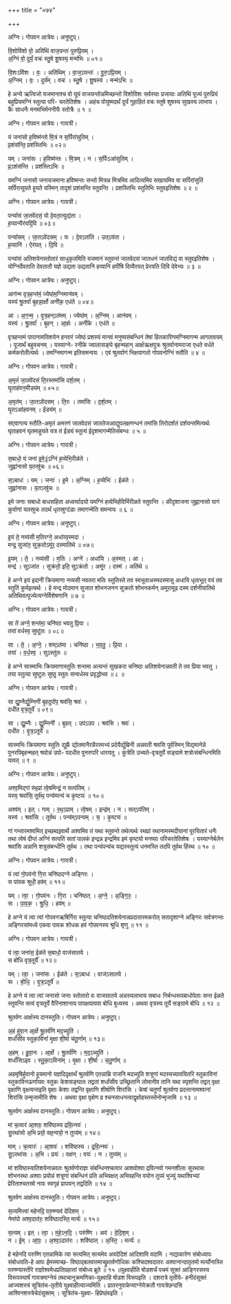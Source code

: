 +++
title = "०७४"

+++


अग्निः। गोपवन आत्रेयः। अनुष्टुप्।

वि॒शोवि॑शो वो॒ अति॑थिं वाज॒यन्तः॑ पुरुप्रि॒यम् ।  
अ॒ग्निं वो॒ दुर्यं॒ वचः॑ स्तु॒षे शू॒षस्य॒ मन्म॑भिः ॥ ०१॥

वि॒शःऽवि॑शः । वः॒ । अति॑थिम् । वा॒ज॒ऽयन्तः॑ । पु॒रु॒ऽप्रि॒यम् ।  
अ॒ग्निम् । वः॒ । दुर्य॑म् । वचः॑ । स्तु॒षे । शू॒षस्य॑ । मन्म॑ऽभिः ॥

हे अन्ये ऋत्विजो यजमानाश्च वो यूयं वाजयन्तोन्नमिच्छन्तो विशोविशः सर्वस्याः प्रजायाः अतिथिं पूज्यं पुरुप्रियं बहुप्रियमग्निं स्तुत्या परि- चरतेतिशेषः । अहंच वोयुष्मदर्थं दुर्यं गुहाहितं वचः स्तुषे शूषस्य सुखस्य लाभाय । कैः साधनैः मनमभिर्मननीयैः स्तोत्रैः ॥ १ ॥

अग्निः। गोपवन आत्रेयः। गायत्री।

यं जना॑सो ह॒विष्म॑न्तो मि॒त्रं न स॒र्पिरा॑सुतिम् ।  
प्र॒शंस॑न्ति॒ प्रश॑स्तिभिः ॥ ०२॥

यम् । जना॑सः । ह॒विष्म॑न्तः । मि॒त्रम् । न । स॒र्पिःऽआ॑सुतिम् ।  
प्र॒ऽशंस॑न्ति । प्रश॑स्तिऽभिः ॥

यमग्निं जनासो जनायजमाना हविष्मन्तः सन्तो मित्रन्न मित्रमिव आदित्यमिव सखायमिव वा सर्पिरांसुतिं सर्पिरासूयते हूयते यस्मिन् तादृशं प्रशंसन्ति स्तुवन्ति । प्रशस्तिभिः स्तुतिभिः स्तुवइतिशेषः ॥ २ ॥

अग्निः। गोपवन आत्रेयः। गायत्री।

पन्यां॑सं जा॒तवे॑दसं॒ यो दे॒वता॒त्युद्य॑ता ।  
ह॒व्यान्यैर॑यद्दि॒वि ॥ ०३॥

पन्यां॑सम् । जा॒तऽवे॑दसम् । यः । दे॒वऽता॑ति । उत्ऽय॑ता ।  
ह॒व्यानि॑ । ऐर॑यत् । दि॒वि ॥

पन्यांसं अतिशयेनस्तोतारं साधुकृतमिति यजमानं स्तुवन्तं जातवेदसं जातधनं जातविद्यं वा स्तुवइतिशेषः । योग्निर्देवताति देवतातौ यज्ञे उद्यता उद्यतानि हव्यानि हवींषि दिव्यैरयत् प्रेरयति दिवि देवेभ्यः ॥ ३ ॥

अग्निः। गोपवन आत्रेयः। अनुष्टुप्।

आग॑न्म वृत्र॒हन्त॑मं॒ ज्येष्ठ॑म॒ग्निमान॑वम् ।  
यस्य॑ श्रु॒तर्वा॑ बृ॒हन्ना॒र्क्षो अनी॑क॒ एध॑ते ॥ ०४॥

आ । अ॒ग॒न्म॒ । वृ॒त्र॒हन्ऽत॑मम् । ज्येष्ठ॑म् । अ॒ग्निम् । आन॑वम् ।  
यस्य॑ । श्रु॒तर्वा॑ । बृ॒हन् । आ॒र्क्षः । अनी॑के । एध॑ते ॥

वृत्रहन्तमं पापानामतिशयेन हन्तारं ज्येष्ठं प्रशस्यं मानवं मनुष्यसंबन्धिनं तेषां हितकारिणमग्निमागन्म आगतावयम् । पूजार्थं बहुवचनम् । यस्याग्ने- रनीके ज्वालासङ्घे बृहन्महान् आर्क्षऋक्षपुत्रः श्रुतर्वानामराजा एधते वर्धते कर्मकरोतीत्यर्थः । तमग्निमागन्म इतिसमन्वयः । एवं श्रुतर्वाणं भिक्षयागतो गोपवनोग्निं स्तौति ॥ ४ ॥

अग्निः। गोपवन आत्रेयः। गायत्री।

अ॒मृतं॑ जा॒तवे॑दसं ति॒रस्तमां॑सि दर्श॒तम् ।  
घृ॒ताह॑वन॒मीड्य॑म् ॥ ०५॥

अ॒मृत॑म् । जा॒तऽवे॑दसम् । ति॒रः । तमां॑सि । द॒र्श॒तम् ।  
घृ॒तऽआ॑हवनम् । ईड्य॑म् ॥

सएवागत्य स्तौति-अमृतं अमरणं जातवेदसं जाततेजआद्युपलक्षणन्धनं तमांसि तिरोदर्शतं दर्शयन्तमित्यर्थः घृताहवनं घृतमाहूयते यत्र तं ईड्यं स्तुत्यं ईदृशमागन्मेतिसंबन्धः ॥ ५ ॥

अग्निः। गोपवन आत्रेयः। गायत्री।

स॒बाधो॒ यं जना॑ इ॒मे॒३॒॑ऽग्निं ह॒व्येभि॒रीळ॑ते ।  
जुह्वा॑नासो य॒तस्रु॑चः ॥ ०६॥

स॒ऽबाधः॑ । यम् । जनाः॑ । इ॒मे । अ॒ग्निम् । ह॒व्येभिः॑ । ईळ॑ते ।  
जुह्वा॑नासः । य॒तऽस्रु॑चः ॥

इमे जनाः सबाधो बाधसहिता अध्वर्य्वादयो यमग्निं हव्येभिर्हविर्भिरीळते स्तुवन्ति । कीदृशाजना जुह्वानासो यागं कुर्वाणां यतस्रुचः तदर्थं धृतस्रुग्दंडाः तमागन्मेति समन्वयः ॥ ६ ॥

अग्निः। गोपवन आत्रेयः। अनुष्टुप्।

इ॒यं ते॒ नव्य॑सी म॒तिरग्ने॒ अधा॑य्य॒स्मदा ।  
मन्द्र॒ सुजा॑त॒ सुक्र॒तोऽमू॑र॒ दस्माति॑थे ॥ ०७॥

इ॒यम् । ते॒ । नव्य॑सी । म॒तिः । अग्ने॑ । अधा॑यि । अ॒स्मत् । आ ।  
मन्द्र॑ । सुऽजा॑त । सुक्र॑तो॒ इति॒ सुऽक्र॑तो । अमू॑र । दस्म॑ । अति॑थे ॥

हे अग्ने इयं इदानीं क्रियमाणा नव्यसी नवतरा मतिः स्तुतिस्ते तव स्वभूताअस्मदस्मासु अधायि धृताभूत् वयं तव स्तुतिं कुर्मइत्यर्थः । हे मन्द्र मोदमान सुजात शोभनजनन सुक्रतो शोभनकर्मन् अमूरामूढ दस्म दर्शनीयातिथे अतिथिवत्पूज्येत्यग्नेर्विशेषणानि ॥ ७ ॥

अग्निः। गोपवन आत्रेयः। गायत्री।

सा ते॑ अग्ने॒ शन्त॑मा॒ चनि॑ष्ठा भवतु प्रि॒या ।  
तया॑ वर्धस्व॒ सुष्टु॑तः ॥ ०८॥

सा । ते॒ । अ॒ग्ने॒ । शम्ऽत॑मा । चनि॑ष्ठा । भ॒व॒तु॒ । प्रि॒या ।  
तया॑ । व॒र्ध॒स्व॒ । सुऽस्तु॑तः ॥

हे अग्ने सास्माभिः क्रियमाणास्तुतिः शन्तमा अत्यन्तं सुखकरा चनिष्ठा अतिशयेनान्नवती ते तव प्रिया भवतु । तया स्तुत्या सुष्टुतः सुष्ठु स्तुतः सन्वर्धस्व प्रवृद्धोभव ॥ ८ ॥

अग्निः। गोपवन आत्रेयः। गायत्री।

सा द्यु॒म्नैर्द्यु॒म्निनी॑ बृ॒हदुपो॑प॒ श्रव॑सि॒ श्रवः॑ ।  
दधी॑त वृत्र॒तूर्ये॑ ॥ ०९॥

सा । द्यु॒म्नैः । द्यु॒म्निनी॑ । बृ॒हत् । उप॑ऽउप । श्रव॑सि । श्रवः॑ ।  
दधी॑त । वृ॒त्र॒ऽतूर्ये॑ ॥

सास्मभिः क्रियमाणा स्तुतिः द्युम्रैः द्योतमानैरन्नैरस्मभ्यं प्रदेयैर्द्युम्रिनी अन्नवती श्रवसि पूर्वस्मिन् विद्यमानेन्ने पुनरपिबृहन्महत् श्रवोन्नं उपो- पदधीत पुनरुपरि धारयतु । कुत्रेति उच्यते-वृत्रतूर्ये सङ्ग्रामे शत्रोःसंबन्धिनमिति यावत् ॥ ९ ॥

अग्निः। गोपवन आत्रेयः। अनुष्टुप्।

अश्व॒मिद्गां र॑थ॒प्रां त्वे॒षमिन्द्रं॒ न सत्प॑तिम् ।  
यस्य॒ श्रवां॑सि॒ तूर्व॑थ॒ पन्य॑म्पन्यं च कृ॒ष्टयः॑ ॥ १०॥

अश्व॑म् । इत् । गाम् । र॒थ॒ऽप्राम् । त्वे॒षम् । इन्द्र॑म् । न । सत्ऽप॑तिम् ।  
यस्य॑ । श्रवां॑सि । तूर्व॑थ । पन्य॑म्ऽपन्यम् । च॒ । कृ॒ष्टयः॑ ॥

गां गन्तारमश्वमित् इच्छब्दइवार्थे अश्वमिव तं यथा स्तुवन्ते तथेत्यर्थः रथप्रां रथानामस्मदीयानां पूरयितारं धनैः तथा त्वेषं दीप्तं अग्निं सत्पतिं सतां पालकं इन्द्रन्न इन्द्रमिव इमं कृष्टयो मनष्याः परिचरतेतिशेषः । यस्याग्नेर्बलेन श्रवांसि अन्नानि शत्रुसंबन्धीनि तूर्वथ । तथा पन्यंपन्यंच यद्यस्स्तुत्यं धनमस्ति तदपि तूर्वथ हिंस्थ ॥ १० ॥

अग्निः। गोपवन आत्रेयः। गायत्री।

यं त्वा॑ गो॒पव॑नो गि॒रा चनि॑ष्ठदग्ने अङ्गिरः ।  
स पा॑वक श्रुधी॒ हव॑म् ॥ ११॥

यम् । त्वा॒ । गो॒पव॑नः । गि॒रा । चनि॑ष्ठत् । अ॒ग्ने॒ । अ॒ङ्गि॒रः॒ ।  
सः । पा॒व॒क॒ । श्रु॒धि॒ । हव॑म् ॥

हे अग्ने यं त्वा त्वां गोपवनऋषिर्गिरा स्तुत्या चनिष्ठदतिशयेनान्नप्रदातारमकरोत् सतादृशाग्ने अङ्गिरः सर्वत्रगन्तः अङ्गिरसांमध्ये एकवा पावक शोधक हवं गोपवनस्य श्रुधि शृणु ॥ ११ ॥

अग्निः। गोपवन आत्रेयः। गायत्री।

यं त्वा॒ जना॑स॒ ईळ॑ते स॒बाधो॒ वाज॑सातये ।  
स बो॑धि वृत्र॒तूर्ये॑ ॥ १२॥

यम् । त्वा॒ । जना॑सः । ईळ॑ते । स॒ऽबाधः॑ । वाज॑ऽसातये ।  
सः । बो॒धि॒ । वृ॒त्र॒ऽतूर्ये॑ ॥

हे अग्ने यं त्वा त्वां जनासो जनाः स्तोतारो वः वाजसातये अन्नस्यलाभाय सबाधः निर्बन्धरूपबाधोपेताः सन्त ईळते स्तुवन्ति सत्वं वृत्रतूर्ये वैरिनाशानाय पापक्षयायवा बोधि बुध्यस्व । अथवा वृत्रस्य तूर्ये सङ्ग्रामे बोधि ॥ १२ ॥

श्रुतर्वण आर्क्षस्य दानस्तुतिः। गोपवन आत्रेयः। अनुष्टुप्।

अ॒हं हु॑वा॒न आ॒र्क्षे श्रु॒तर्व॑णि मद॒च्युति॑ ।  
शर्धां॑सीव स्तुका॒विनां॑ मृ॒क्षा शी॒र्षा च॑तु॒र्णाम् ॥ १३॥

अ॒हम् । हु॒वा॒नः । आ॒र्क्षे । श्रु॒तर्व॑णि । म॒द॒ऽच्युति॑ ।  
शर्धां॑सिऽइव । स्तु॒का॒ऽविना॑म् । मृ॒क्षा । शी॒र्षा । च॒तु॒र्णाम् ॥

अहमृषिर्हुवानो हूयमानो यज्ञदिदृक्षार्थं श्रुतर्वणि एतन्नाम्रि राजनि मदच्युति शत्रूणां मदस्यच्यावयितरि स्तुकाविनां स्तुकाविनऊर्णायवः स्तुकः केशसङ्घातः तद्वतां शर्धांसीव उच्छ्रितानि लोमानीव तानि यथा स्पृशन्ति तद्वत् वृक्षा वृक्षाणि वृक्ष्त्यन्तइति वृक्षाः केशाः तद्वन्ति वृक्षाणि शीर्षाणि शिरांसि । केषां चतुर्णां श्रुतर्वणा प्रदत्तानामश्वानां शिरांसि उन्मृजामीति शेषः । अथवा वृक्षा वृक्षेण व्र श्चनसाधनत्वाद्वृक्षोहस्तस्तेनोन्मृजामि ॥ १३ ॥

श्रुतर्वण आर्क्षस्य दानस्तुतिः। गोपवन आत्रेयः। अनुष्टुप्।

मां च॒त्वार॑ आ॒शवः॒ शवि॑ष्ठस्य द्रवि॒त्नवः॑ ।  
सु॒रथा॑सो अ॒भि प्रयो॒ वक्ष॒न्वयो॒ न तुग्र्य॑म् ॥ १४॥

माम् । च॒त्वारः॑ । आ॒शवः॑ । शवि॑ष्ठस्य । द्र॒वि॒त्नवः॑ ।  
सु॒ऽरथा॑सः । अ॒भि । प्रयः॑ । वक्ष॑न् । वयः॑ । न । तुग्र्य॑म् ॥

मां शविष्ठस्यातिशयेनान्नवतः श्रुतर्वणोराज्ञः संबन्धिनश्चत्वार आशवोश्वा द्रवित्नवो गमनशीलाः सुरथासः शोभनरथा अश्वाः प्रयोन्नं शत्रूणां संबन्धिनं प्रति अभिवक्षत् अभिवहन्ति वयोन तुग्र्यं भुज्युं यथाश्विभ्यां प्रेरिताश्चतस्रो नावः स्वगृहं प्रापयन् तद्वदिति ॥ १४ ॥

श्रुतर्वण आर्क्षस्य दानस्तुतिः। गोपवन आत्रेयः। अनुष्टुप्।

स॒त्यमित्त्वा॑ महेनदि॒ परु॒ष्ण्यव॑ देदिशम् ।  
नेमा॑पो अश्व॒दात॑रः॒ शवि॑ष्ठादस्ति॒ मर्त्यः॑ ॥ १५॥

स॒त्यम् । इत् । त्वा॒ । म॒हे॒ऽन॒दि॒ । परु॑ष्णि । अव॑ । दे॒दि॒श॒म् ।  
न । ई॒म् । आ॒पः॒ । अ॒श्व॒ऽदात॑रः । शवि॑ष्ठात् । अ॒स्ति॒ । मर्त्यः॑ ॥

हे महेनदि परुष्णि एतन्नामिके त्वा सत्यमित् सत्यमेव अवदेदिशं आदिशामि वदामि । नद्याकारेण संबोध्यापः संबोधयति-हे आपः ईमस्माच्छ- विष्ठाद्बलवत्तमाच्छ्रुतर्वणोधिकः कश्चिदश्वदातरः अश्वानान्दातृतमो मर्त्योनास्ति परुष्ण्यास्तीरे राज्ञोश्वमेधप्रतिग्रहात्तां संबोध्य ब्रूते ॥ १५ ॥युक्ष्वाहीति षोडशर्चं पचमं सूक्तं आङ्गिरसस्य विरूपस्यार्षं गायत्रमाग्नेयं तथाचानुक्रमणिका-युक्ष्वाहि षोडश विरूपइति । दशरात्रे तृतीये- हनीदंसूक्तं आज्यशस्त्रं सूत्रितंच-तृतीये युक्ष्वाहीत्याज्यमिति । प्रातरनुवाकेप्याग्नेयेक्रतौ गायत्रेछन्दसि आश्विनशस्त्रेचेदंसूक्तम् । सूत्रितंच-युक्ष्वा- हिप्रेष्ठंवइति ।